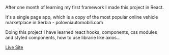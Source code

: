 After one month of learning my first framework I made this project in React.

It's a single page app, which is a copy of the most popular online vehicle marketplace in Serbia - polovniautomobili.com

Doing this project I have learned react hooks, components, css modules and styled components, how to use librarie like axios...

[Live Site](https://polovni-auti.netlify.app/)
